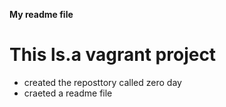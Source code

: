 **My readme file**
# This ls.a vagrant project
* created the reposttory called zero day
* craeted a readme file
